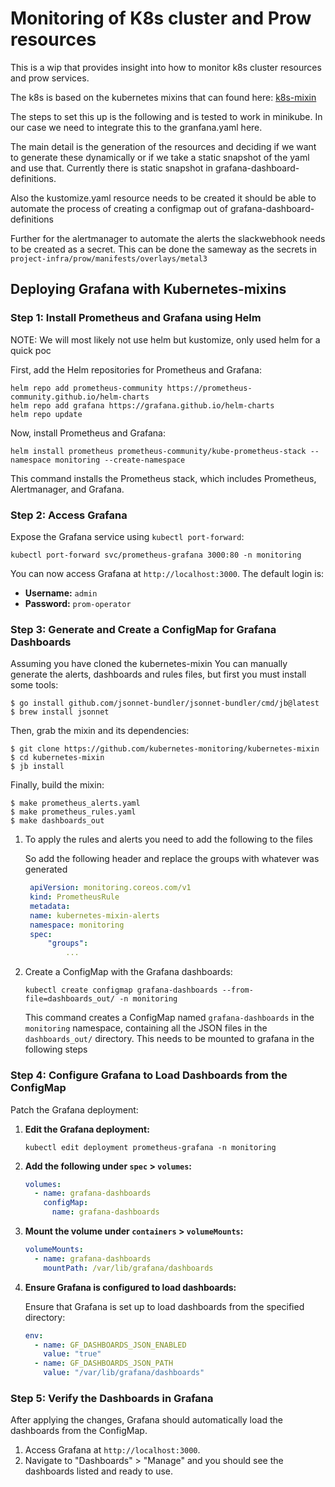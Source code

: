 # Monitoring of K8s cluster and Prow resources

This is a wip that provides insight into how to monitor k8s
cluster resources and prow services.

The k8s is based on the kubernetes mixins that can found here:
[k8s-mixin](https://github.com/kubernetes-monitoring/kubernetes-mixin)

The steps to set this up is the following and is tested to work in minikube.
In our case we need to integrate this to the granfana.yaml here.

The main detail is the generation of the resources and deciding if we want
to generate these dynamically or if we take a static snapshot of the yaml
and use that. Currently there is static snapshot in grafana-dashboard-definitions.

Also the kustomize.yaml resource needs to be created it should be able
to automate the process of creating a configmap out of grafana-dashboard-definitions

Further for the alertmanager to automate the alerts the slackwebhook needs to be created as
a secret. This can be done the sameway as the secrets in
`project-infra/prow/manifests/overlays/metal3`

## Deploying Grafana with Kubernetes-mixins


### Step 1: Install Prometheus and Grafana using Helm

NOTE: We will most likely not use helm but kustomize, only used helm for a quick poc

First, add the Helm repositories for Prometheus and Grafana:

```kubectl
helm repo add prometheus-community https://prometheus-community.github.io/helm-charts
helm repo add grafana https://grafana.github.io/helm-charts
helm repo update
```

Now, install Prometheus and Grafana:

```kubectl
helm install prometheus prometheus-community/kube-prometheus-stack --namespace monitoring --create-namespace
```

This command installs the Prometheus stack, which includes Prometheus, Alertmanager, and Grafana.

### Step 2: Access Grafana

Expose the Grafana service using `kubectl port-forward`:

```kubectl
kubectl port-forward svc/prometheus-grafana 3000:80 -n monitoring
```

You can now access Grafana at `http://localhost:3000`. The default login is:

- **Username:** `admin`
- **Password:** `prom-operator`

### Step 3: Generate and Create a ConfigMap for Grafana Dashboards

Assuming you have cloned the kubernetes-mixin You can manually generate the
alerts, dashboards and rules files, but first you must install some tools:

```
$ go install github.com/jsonnet-bundler/jsonnet-bundler/cmd/jb@latest
$ brew install jsonnet
```

Then, grab the mixin and its dependencies:

```
$ git clone https://github.com/kubernetes-monitoring/kubernetes-mixin
$ cd kubernetes-mixin
$ jb install
```

Finally, build the mixin:

```
$ make prometheus_alerts.yaml
$ make prometheus_rules.yaml
$ make dashboards_out
```
1. To apply the rules and alerts you need to add the following to the files

    So add the following header and replace the groups with whatever was generated
   
   ```yaml
    apiVersion: monitoring.coreos.com/v1
    kind: PrometheusRule
    metadata:
    name: kubernetes-mixin-alerts
    namespace: monitoring
    spec:
        "groups":
            ...
   ```

2. Create a ConfigMap with the Grafana dashboards:

    ```kubectl
    kubectl create configmap grafana-dashboards --from-file=dashboards_out/ -n monitoring
    ```

    This command creates a ConfigMap named `grafana-dashboards` in the
    `monitoring` namespace, containing all the JSON files in the
    `dashboards_out/` directory. This needs to be mounted to grafana
    in the following steps

### Step 4: Configure Grafana to Load Dashboards from the ConfigMap

Patch the Grafana deployment:

1. **Edit the Grafana deployment:**

    ```kubectl
    kubectl edit deployment prometheus-grafana -n monitoring
    ```

2. **Add the following under `spec` > `volumes`:**

    ```yaml
    volumes:
      - name: grafana-dashboards
        configMap:
          name: grafana-dashboards
    ```

3. **Mount the volume under `containers` > `volumeMounts`:**

    ```yaml
    volumeMounts:
      - name: grafana-dashboards
        mountPath: /var/lib/grafana/dashboards
    ```

4. **Ensure Grafana is configured to load dashboards:**

    Ensure that Grafana is set up to load dashboards from the specified directory:

    ```yaml
    env:
      - name: GF_DASHBOARDS_JSON_ENABLED
        value: "true"
      - name: GF_DASHBOARDS_JSON_PATH
        value: "/var/lib/grafana/dashboards"
    ```

### Step 5: Verify the Dashboards in Grafana

After applying the changes, Grafana should automatically load the dashboards from the ConfigMap.

1. Access Grafana at `http://localhost:3000`.
2. Navigate to "Dashboards" > "Manage" and you should see the dashboards listed and ready to use.


